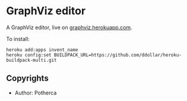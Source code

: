 # GraphViz editor

A GraphViz editor, live on [graphviz.herokuapp.com](http://graphviz.herokuapp.com).

To install:

    heroku add:apps invent_name
    heroku config:set BUILDPACK_URL=https://github.com/ddollar/heroku-buildpack-multi.git



## Copyrights

* Author: Potherca


